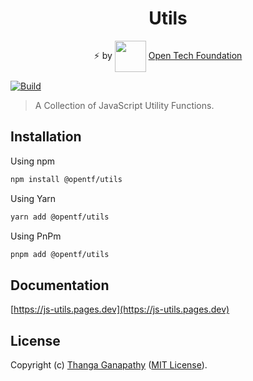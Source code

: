 <div align="center">

# Utils

⚡ by <img src="https://open-tech-foundation.pages.dev/img/logo.png" width="50" height="50" style="vertical-align:middle" /> [Open Tech Foundation](https://open-tech-foundation.pages.dev/)

</div>

[![Build](https://github.com/open-tech-foundation/js-utils/actions/workflows/build.yml/badge.svg)](https://github.com/open-tech-foundation/js-utils/actions/workflows/build.yml)

> A Collection of JavaScript Utility Functions.

## Installation

Using npm

```sh
npm install @opentf/utils
```

Using Yarn

```sh
yarn add @opentf/utils
```

Using PnPm

```sh
pnpm add @opentf/utils
```

## Documentation

[https://js-utils.pages.dev](https://js-utils.pages.dev)

## License

Copyright (c) [Thanga Ganapathy](https://github.com/Thanga-Ganapathy) ([MIT License](./LICENSE)).
